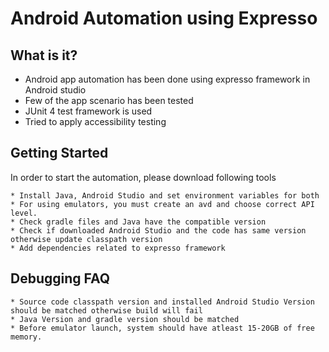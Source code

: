 <h1>Android Automation using Expresso</h1>

<h2>What is it?</h2>


* Android app automation has been done using expresso framework in Android studio <br>
* Few of the app scenario has been tested <br>
* JUnit 4 test framework is used <br>
* Tried to apply accessibility testing <br>

<h2> Getting Started </h2>

In order to start the automation, please download following tools

    * Install Java, Android Studio and set environment variables for both
    * For using emulators, you must create an avd and choose correct API level.
    * Check gradle files and Java have the compatible version
    * Check if downloaded Android Studio and the code has same version otherwise update classpath version
    * Add dependencies related to expresso framework
    
<h2> Debugging FAQ </h2>

    * Source code classpath version and installed Android Studio Version should be matched otherwise build will fail
    * Java Version and gradle version should be matched
    * Before emulator launch, system should have atleast 15-20GB of free memory.
    
 
    
 

